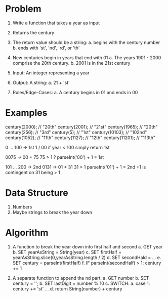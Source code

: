 # Problem

  1. Write a function that takes a year as input
  2. Returns the century
  3. The return value should be a string:
    a.  begins with the century number
    b.  ends with 'st', 'nd', 'rd', or 'th'
  3. New centuries begin in years that end with 01
    a. The years 1901 - 2000 comprise the 20th century.
    b. 2001 is in the 21st century 
  
  1. Input: An integer representing a year 
  2. Output: A string:
    a. 21 + 'st' 
  3. Rules/Edge-Cases:
    a. A century begins in 01 and ends in 00

# Examples

century(2000);        // "20th"
century(2001);        // "21st"
century(1965);        // "20th"
century(256);         // "3rd"
century(5);           // "1st"
century(10103);       // "102nd"
century(1052);        // "11th"
century(1127);        // "12th"
century(11201);       // "113th"

0 ... 100 -> 1st 
  1 / 00 
  if year < 100 simply return 1st 

  0075 -> 00 + 75
  75 > 1 ? 
    parseInt('00') + 1 = 1st  

101 ... 200 -> 2nd 
  0131 -> 01 + 31
  31 > 1 
    parseInt('01') + 1 = 2nd 
    +1 is contingent on 31 being > 1 


# Data Structure

  1. Numbers
  2. Maybe strings to break the year down

# Algorithm

  1. A function to break the year down into first half and second
    a. GET year 
    b. SET yearAsString = String(year)
    c. SET firstHalf = yearAsString.slice(0,yearAsString.length / 2)
    d. SET secondHald = ...
    e. SET century = parseInt(firstHalf)
    f. IF parseInt(secondHalf) > 1: century += 1 

  2. A separate function to append the nd part:
    a. GET number
    b. SET century = '';
    b. SET lastDigit = number % 10 
    c. SWITCH:
      a. case 1: century += 'st'
      ...
    d. return String(number) + century 

